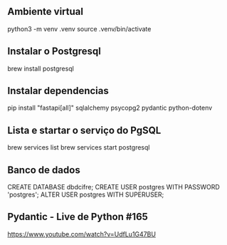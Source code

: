 ## Ambiente virtual
python3 -m venv .venv
source .venv/bin/activate

## Instalar o Postgresql
brew install postgresql

## Instalar dependencias
pip install "fastapi[all]" sqlalchemy psycopg2 pydantic python-dotenv

## Lista e startar o serviço do PgSQL
brew services list
brew services start postgresql

## Banco de dados
CREATE DATABASE dbdcifre;
CREATE USER postgres WITH PASSWORD 'postgres';
ALTER USER postgres WITH SUPERUSER;


## Pydantic - Live de Python #165
https://www.youtube.com/watch?v=UdfLu1G47BU
